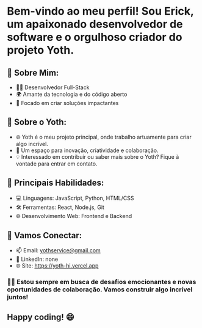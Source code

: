 # Bem-vindo ao meu perfil! Sou Erick, um apaixonado desenvolvedor de software e o orgulhoso criador do projeto Yoth.

## 🚀 Sobre Mim:
- 👨‍💻 Desenvolvedor Full-Stack
- 🌍 Amante da tecnologia e do código aberto
- 🎯 Focado em criar soluções impactantes

## 🌟 Sobre o Yoth:
- 🌐 Yoth é o meu projeto principal, onde trabalho artuamente para criar algo incrível.
- 🚀 Um espaço para inovação, criatividade e colaboração.
- 💡 Interessado em contribuir ou saber mais sobre o Yoth? Fique à vontade para entrar em contato.

## 🔧 Principais Habilidades:
- 💻 Linguagens: JavaScript, Python, HTML/CSS
- 🛠️ Ferramentas: React, Node.js, Git
- 🌐 Desenvolvimento Web: Frontend e Backend

## 🤝 Vamos Conectar:
- 📫 Email: yothservice@gmail.com
- 💼 LinkedIn: none
- 🌐 Site: https://yoth-hi.vercel.app

### 👨‍🔬 Estou sempre em busca de desafios emocionantes e novas oportunidades de colaboração. Vamos construir algo incrível juntos!

## Happy coding! 😄
